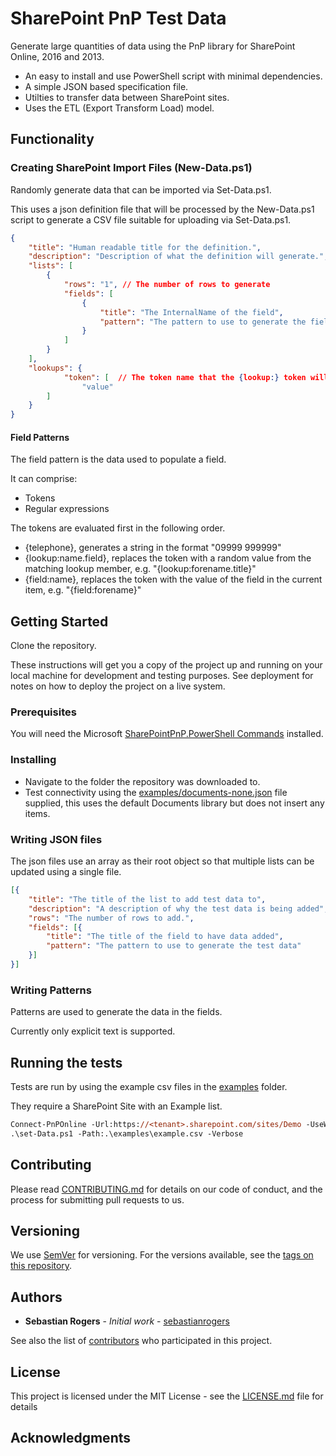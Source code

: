 # SharePoint PnP Test Data

Generate large quantities of data using the PnP library for SharePoint Online, 2016 and 2013.

- An easy to install and use PowerShell script with minimal dependencies.
- A simple JSON based specification file.
- Utilties to transfer data between SharePoint sites.
- Uses the ETL (Export Transform Load) model.

## Functionality

### Creating SharePoint Import Files (New-Data.ps1)

Randomly generate data that can be imported via Set-Data.ps1.

This uses a json definition file that will be processed by the New-Data.ps1 script to generate a CSV file suitable for uploading via Set-Data.ps1.

```json
{
    "title": "Human readable title for the definition.",
    "description": "Description of what the definition will generate.",
    "lists": [
        {
            "rows": "1", // The number of rows to generate
            "fields": [  
                {
                    "title": "The InternalName of the field",
                    "pattern": "The pattern to use to generate the field"
                }
            ]
        }
    ],
    "lookups": {
            "token": [  // The token name that the {lookup:} token will use
                "value"
        ]
    }
}
```

#### Field Patterns

The field pattern is the data used to populate a field.

It can comprise:

- Tokens
- Regular expressions

The tokens are evaluated first in the following order.

- {telephone}, generates a string in the format "09999 999999"
- {lookup:name.field}, replaces the token with a random value from the matching lookup member, e.g. "{lookup:forename.title}"
- {field:name}, replaces the token with the value of the field in the current item, e.g. "{field:forename}"

## Getting Started

Clone the repository.

These instructions will get you a copy of the project up and running on your local machine for development and testing purposes. See deployment for notes on how to deploy the project on a live system.

### Prerequisites

You will need the Microsoft [SharePointPnP.PowerShell Commands](https://github.com/SharePoint/PnP-PowerShell) installed.

### Installing

- Navigate to the folder the repository was downloaded to.
- Test connectivity using the [examples/documents-none.json](examples/documents-none.json) file supplied, this uses the default Documents library but does not insert any items.

### Writing JSON files

The json files use an array as their root object so that multiple lists can be updated using a single file.

```json
[{
    "title": "The title of the list to add test data to",
    "description": "A description of why the test data is being added",
    "rows": "The number of rows to add.",
    "fields": [{
        "title": "The title of the field to have data added",
        "pattern": "The pattern to use to generate the test data"
    }]
}]
```

### Writing Patterns

Patterns are used to generate the data in the fields.

Currently only explicit text is supported.

## Running the tests

Tests are run by using the example csv files in the [examples](./examples) folder.

They require a SharePoint Site with an Example list.

```ps
Connect-PnPOnline -Url:https://<tenant>.sharepoint.com/sites/Demo -UseWeb
.\set-Data.ps1 -Path:.\examples\example.csv -Verbose
```

## Contributing

Please read [CONTRIBUTING.md](./CONTRIBUTING.md) for details on our code of conduct, and the process for submitting pull requests to us.

## Versioning

We use [SemVer](http://semver.org/) for versioning. For the versions available, see the [tags on this repository](https://github.com/your/project/tags).

## Authors

- **Sebastian Rogers** - *Initial work* - [sebastianrogers](https://github.com/sebastianrogers)

See also the list of [contributors](https://github.com/sebastianrogers/sharepoint-pnp-test-data/contributors) who participated in this project.

## License

This project is licensed under the MIT License - see the [LICENSE.md](LICENSE.md) file for details

## Acknowledgments
